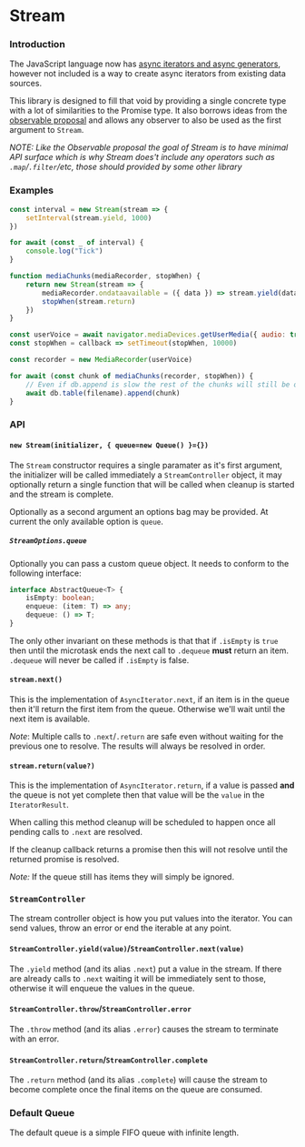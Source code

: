 
# Stream

### Introduction

The JavaScript language now has [async iterators and async generators](https://jakearchibald.com/2017/async-iterators-and-generators/), however not included is a way to create async iterators from existing data sources.

This library is designed to fill that void by providing a single concrete type with a lot of similarities to the Promise type. It also borrows ideas from the [observable proposal](https://github.com/tc39/proposal-observable) and allows any observer to also be used as the first argument to `Stream`.

*NOTE: Like the Observable proposal the goal of Stream is to have minimal API surface which is why Stream does't include any operators such as `.map`/`.filter`/etc, those should provided by some other library*

### Examples

```js
const interval = new Stream(stream => {
    setInterval(stream.yield, 1000)
})

for await (const _ of interval) {
    console.log("Tick")
}
```

```js
function mediaChunks(mediaRecorder, stopWhen) {
    return new Stream(stream => {
        mediaRecorder.ondataavailable = ({ data }) => stream.yield(data)
        stopWhen(stream.return)
    })
}

const userVoice = await navigator.mediaDevices.getUserMedia({ audio: true })
const stopWhen = callback => setTimeout(stopWhen, 10000)

const recorder = new MediaRecorder(userVoice)

for await (const chunk of mediaChunks(recorder, stopWhen)) {
    // Even if db.append is slow the rest of the chunks will still be queued
    await db.table(filename).append(chunk)
}
```

### API

#### `new Stream(initializer, { queue=new Queue() }={})`

The `Stream` constructor requires a single paramater as it's first argument, the initializer will be called
immediately a `StreamController` object, it may optionally return a single function that will be called
when cleanup is started and the stream is complete.

Optionally as a second argument an options bag may be provided. At current the only available option is `queue`.

##### `StreamOptions.queue`

Optionally you can pass a custom queue object. It needs to conform to the following interface:

```ts
interface AbstractQueue<T> {
    isEmpty: boolean;
    enqueue: (item: T) => any;
    dequeue: () => T;
}
```

The only other invariant on these methods is that that if `.isEmpty` is `true` then until the microtask ends the next call to `.dequeue` **must** return an item. `.dequeue` will never be called if `.isEmpty` is false.

#### `stream.next()`

This is the implementation of `AsyncIterator.next`, if an item is in the queue then it'll return the first item from the queue. Otherwise we'll wait until the next item is available.

*Note*: Multiple calls to `.next`/`.return` are safe even without waiting for the previous one to resolve. The results will always be resolved in order.

#### `stream.return(value?)`

This is the implementation of `AsyncIterator.return`, if a value is passed **and** the queue is not yet complete then that value will be the `value` in the `IteratorResult`.

When calling this method cleanup will be scheduled to happen once all pending calls to `.next` are resolved.

If the cleanup callback returns a promise then this will not resolve until the returned promise is resolved.

*Note:* If the queue still has items they will simply be ignored.

### `StreamController`

The stream controller object is how you put values into the iterator. You can send values, throw an error or end the iterable at any point.

#### `StreamController.yield(value)`/`StreamController.next(value)`

The `.yield` method (and its alias `.next`) put a value in the stream. If there are already calls to `.next` waiting it will be immediately sent to those, otherwise it will enqueue the values in the queue.

#### `StreamController.throw`/`StreamController.error`

The `.throw` method (and its alias `.error`) causes the stream to terminate with an error.

#### `StreamController.return`/`StreamController.complete`

The `.return` method (and its alias `.complete`) will cause the stream to become complete once the final items on the queue are consumed.


### Default Queue

The default queue is a simple FIFO queue with infinite length.
